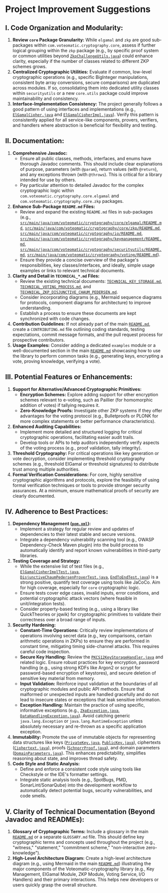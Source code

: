 # Project Improvement Suggestions

## I. Code Organization and Modularity:
1.  **Review `core` Package Granularity:** While `elgamal` and `zkp` are good sub-packages within `com.voteomatic.cryptography.core`, assess if further logical grouping within the `zkp` package (e.g., by specific proof system or common utilities beyond [`ZkpChallengeUtils.java`](src/main/java/com/voteomatic/cryptography/core/zkp/ZkpChallengeUtils.java:1)) could enhance clarity, especially if the number of classes related to different ZKP schemes grows.
2.  **Centralized Cryptographic Utilities:** Evaluate if common, low-level cryptographic operations (e.g., specific BigInteger manipulations, consistent byte array conversions, secure comparisons) are duplicated across modules. If so, consolidating them into dedicated utility classes within `securityutils` or a new `core.utils` package could improve maintainability and consistency.
3.  **Interface-Implementation Consistency:** The project generally follows a good pattern of using interfaces and implementations (e.g., [`ElGamalCipher.java`](src/main/java/com/voteomatic/cryptography/core/elgamal/ElGamalCipher.java:1) and [`ElGamalCipherImpl.java`](src/main/java/com/voteomatic/cryptography/core/elgamal/ElGamalCipherImpl.java:1)). Verify this pattern is consistently applied for all service-like components, provers, verifiers, and handlers where abstraction is beneficial for flexibility and testing.

## II. Documentation:
1.  **Comprehensive Javadoc:**
    *   Ensure all public classes, methods, interfaces, and enums have thorough Javadoc comments. This should include clear explanations of purpose, parameters (with `@param`), return values (with `@return`), and any exceptions thrown (with `@throws`). This is critical for a library intended for use by others.
    *   Pay particular attention to detailed Javadoc for the complex cryptographic logic within `com.voteomatic.cryptography.core.elgamal` and `com.voteomatic.cryptography.core.zkp` packages.
2.  **Enhance Sub-Package `README.md` Files:**
    *   Review and expand the existing `README.md` files in sub-packages (e.g., [`src/main/java/com/voteomatic/cryptography/core/elgamal/README.md`](src/main/java/com/voteomatic/cryptography/core/elgamal/README.md:1), [`src/main/java/com/voteomatic/cryptography/core/zkp/README.md`](src/main/java/com/voteomatic/cryptography/core/zkp/README.md:1), [`src/main/java/com/voteomatic/cryptography/io/README.md`](src/main/java/com/voteomatic/cryptography/io/README.md:1), [`src/main/java/com/voteomatic/cryptography/keymanagement/README.md`](src/main/java/com/voteomatic/cryptography/keymanagement/README.md:1), [`src/main/java/com/voteomatic/cryptography/securityutils/README.md`](src/main/java/com/voteomatic/cryptography/securityutils/README.md:1), [`src/main/java/com/voteomatic/cryptography/voting/README.md`](src/main/java/com/voteomatic/cryptography/voting/README.md:1)).
    *   Ensure they provide a concise overview of the package's responsibilities, key classes/interfaces, and ideally, simple usage examples or links to relevant technical documents.
3.  **Clarity and Detail in `TECHNICAL_*.md` Files:**
    *   Review the existing technical documents: [`TECHNICAL_KEY_STORAGE.md`](TECHNICAL_KEY_STORAGE.md:1), [`TECHNICAL_VOTING_PROCESS.md`](TECHNICAL_VOTING_PROCESS.md:1), and [`TECHNICAL_ZKP_DISJUNCTIVE_CHAUM_PEDERSEN.md`](TECHNICAL_ZKP_DISJUNCTIVE_CHAUM_PEDERSEN.md:1).
    *   Consider incorporating diagrams (e.g., Mermaid sequence diagrams for protocols, component diagrams for architecture) to improve understanding.
    *   Establish a process to ensure these documents are kept synchronized with code changes.
4.  **Contribution Guidelines:** If not already part of the main [`README.md`](README.md:1), create a `CONTRIBUTING.md` file outlining coding standards, testing expectations, commit message formats, and the pull request process for prospective contributors.
5.  **Usage Examples:** Consider adding a dedicated `examples` module or a well-documented section in the main [`README.md`](README.md:1) showcasing how to use the library to perform common tasks (e.g., generating keys, encrypting a vote, proving knowledge, verifying a vote).

## III. Potential Features or Enhancements:
1.  **Support for Alternative/Advanced Cryptographic Primitives:**
    *   **Encryption Schemes:** Explore adding support for other encryption schemes relevant to e-voting, such as Paillier (for homomorphic addition of votes) if tallying requires it.
    *   **Zero-Knowledge Proofs:** Investigate other ZKP systems if they offer advantages for the voting protocol (e.g., Bulletproofs or PLONK for more complex statements or better performance characteristics).
2.  **Enhanced Auditing Capabilities:**
    *   Implement more detailed and structured logging for critical cryptographic operations, facilitating easier audit trails.
    *   Develop tools or APIs to help auditors independently verify aspects of the voting process (e.g., proof validation, tally integrity).
3.  **Threshold Cryptography:** For critical operations like key generation or vote decryption, consider implementing threshold cryptography schemes (e.g., threshold ElGamal or threshold signatures) to distribute trust among multiple authorities.
4.  **Formal Verification Considerations:** For core, highly sensitive cryptographic algorithms and protocols, explore the feasibility of using formal verification techniques or tools to provide stronger security assurances. At a minimum, ensure mathematical proofs of security are clearly documented.

## IV. Adherence to Best Practices:
1.  **Dependency Management ([`pom.xml`](pom.xml:1)):**
    *   Implement a strategy for regular review and updates of dependencies to their latest stable and secure versions.
    *   Integrate a dependency vulnerability scanning tool (e.g., OWASP Dependency-Check Maven plugin) into the build process to automatically identify and report known vulnerabilities in third-party libraries.
2.  **Testing Coverage and Strategy:**
    *   While the extensive list of test files (e.g., [`ElGamalCipherImplTest.java`](src/test/java/com/voteomatic/cryptography/core/elgamal/ElGamalCipherImplTest.java:1), [`DisjunctiveChaumPedersenProverTest.java`](src/test/java/com/voteomatic/cryptography/core/zkp/DisjunctiveChaumPedersenProverTest.java:1), [`EndToEndTest.java`](src/test/java/com/voteomatic/cryptography/EndToEndTest.java:1)) is a strong positive, quantify test coverage using tools like JaCoCo. Aim for high coverage, especially for `core` cryptographic logic.
    *   Ensure tests cover edge cases, invalid inputs, error conditions, and potential cryptographic attack vectors (where feasible in unit/integration tests).
    *   Consider property-based testing (e.g., using a library like QuickTheories or jqwik) for cryptographic primitives to validate their correctness over a broad range of inputs.
3.  **Security Hardening:**
    *   **Constant-Time Operations:** Critically review implementations of operations involving secret data (e.g., key comparisons, certain arithmetic operations in ZKPs) to ensure they are performed in constant time, mitigating timing side-channel attacks. This requires careful code inspection.
    *   **Secure Key Handling:** Review the [`PKCS12KeyStorageHandler.java`](src/main/java/com/voteomatic/cryptography/io/PKCS12KeyStorageHandler.java:1) and related logic. Ensure robust practices for key encryption, password handling (e.g., using strong KDFs like Argon2 or scrypt for password-based encryption of keystores), and secure deletion of sensitive key material from memory.
    *   **Input Validation:** Reinforce input validation at the boundaries of all cryptographic modules and public API methods. Ensure that malformed or unexpected inputs are handled gracefully and do not lead to insecure states or exceptions that leak sensitive information.
    *   **Exception Handling:** Maintain the practice of using specific, informative exceptions (e.g., [`ZkpException.java`](src/main/java/com/voteomatic/cryptography/core/zkp/ZkpException.java:1), [`DataHandlingException.java`](src/main/java/com/voteomatic/cryptography/io/DataHandlingException.java:1)). Avoid catching generic `java.lang.Exception` or `java.lang.RuntimeException` unless absolutely necessary and re-thrown as a specific application exception.
4.  **Immutability:** Promote the use of immutable objects for representing data structures like keys ([`PrivateKey.java`](src/main/java/com/voteomatic/cryptography/core/elgamal/PrivateKey.java:1), [`PublicKey.java`](src/main/java/com/voteomatic/cryptography/core/elgamal/PublicKey.java:1)), ciphertexts ([`Ciphertext.java`](src/main/java/com/voteomatic/cryptography/core/elgamal/Ciphertext.java:1)), proofs ([`SchnorrProof.java`](src/main/java/com/voteomatic/cryptography/core/zkp/SchnorrProof.java:1)), and domain parameters ([`DomainParameters.java`](src/main/java/com/voteomatic/cryptography/core/DomainParameters.java:1)). This enhances predictability, simplifies reasoning about state, and improves thread safety.
5.  **Code Style and Static Analysis:**
    *   Define and enforce a consistent code style using tools like Checkstyle or the IDE's formatter settings.
    *   Integrate static analysis tools (e.g., SpotBugs, PMD, SonarLint/SonarQube) into the development workflow to automatically detect potential bugs, security vulnerabilities, and code smells.

## V. Clarity of Technical Documentation (Beyond Javadoc and READMEs):
1.  **Glossary of Cryptographic Terms:** Include a glossary in the main [`README.md`](README.md:1) or a separate `GLOSSARY.md` file. This should define key cryptographic terms and concepts used throughout the project (e.g., "witness," "statement," "commitment scheme," "non-interactive zero-knowledge").
2.  **High-Level Architecture Diagram:** Create a high-level architecture diagram (e.g., using Mermaid in the main [`README.md`](README.md:1)) illustrating the major components of the Voteomatic-cryptography library (e.g., Key Management, ElGamal Module, ZKP Module, Voting Service, I/O Handlers) and their primary interactions. This helps new developers or users quickly grasp the overall structure.